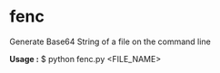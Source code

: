# fenc
Generate Base64 String of a file on the command line

**Usage :**
$ python fenc.py <FILE_NAME>
